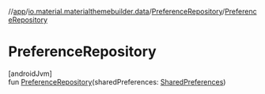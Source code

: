 //[app](../../../index.md)/[io.material.materialthemebuilder.data](../index.md)/[PreferenceRepository](index.md)/[PreferenceRepository](-preference-repository.md)

# PreferenceRepository

[androidJvm]\
fun [PreferenceRepository](-preference-repository.md)(sharedPreferences: [SharedPreferences](https://developer.android.com/reference/kotlin/android/content/SharedPreferences.html))
